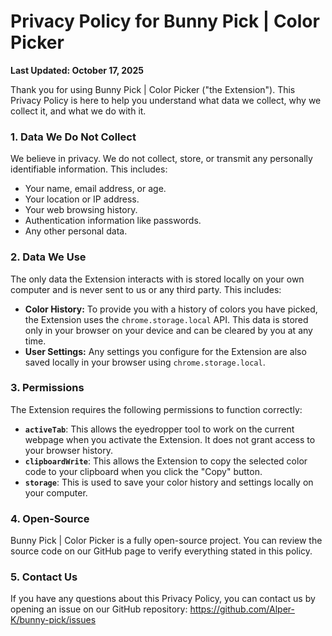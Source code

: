 # Privacy Policy for Bunny Pick | Color Picker

**Last Updated: October 17, 2025**

Thank you for using Bunny Pick | Color Picker ("the Extension"). This Privacy Policy is here to help you understand what data we collect, why we collect it, and what we do with it.

### 1. Data We Do Not Collect

We believe in privacy. We do not collect, store, or transmit any personally identifiable information. This includes:

* Your name, email address, or age.
* Your location or IP address.
* Your web browsing history.
* Authentication information like passwords.
* Any other personal data.

### 2. Data We Use

The only data the Extension interacts with is stored locally on your own computer and is never sent to us or any third party. This includes:

* **Color History:** To provide you with a history of colors you have picked, the Extension uses the `chrome.storage.local` API. This data is stored only in your browser on your device and can be cleared by you at any time.
* **User Settings:** Any settings you configure for the Extension are also saved locally in your browser using `chrome.storage.local`.

### 3. Permissions

The Extension requires the following permissions to function correctly:

* **`activeTab`**: This allows the eyedropper tool to work on the current webpage when you activate the Extension. It does not grant access to your browser history.
* **`clipboardWrite`**: This allows the Extension to copy the selected color code to your clipboard when you click the "Copy" button.
* **`storage`**: This is used to save your color history and settings locally on your computer.

### 4. Open-Source

Bunny Pick | Color Picker is a fully open-source project. You can review the source code on our GitHub page to verify everything stated in this policy.

### 5. Contact Us

If you have any questions about this Privacy Policy, you can contact us by opening an issue on our GitHub repository:
https://github.com/Alper-K/bunny-pick/issues